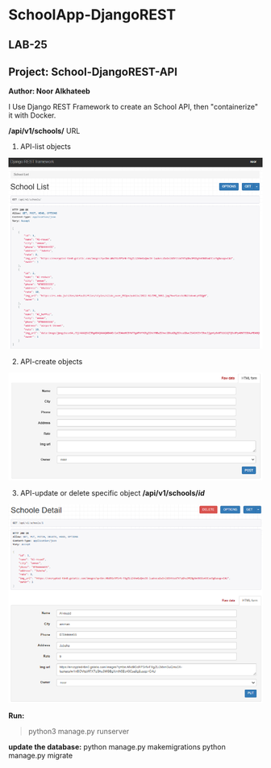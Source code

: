 # SchoolApp-DjangoREST

## LAB-25

## Project: School-DjangoREST-API

**Author: Noor Alkhateeb**

I Use Django REST Framework to create an School API, then "containerize" it with Docker.

**/api/v1/schools/** URL

1. API-list objects

![](./Images/API-list.PNG)

2. API-create objects

![](./Images/API-create.PNG)

3. API-update or delete specific object **/api/v1/schools/_id_**

![](./Images/API-update-delete.PNG)



**Run:**

> python3 manage.py runserver


**update the database:**
python manage.py makemigrations
python manage.py migrate


